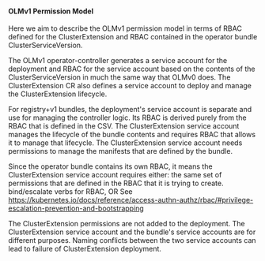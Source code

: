 #### OLMv1 Permission Model

Here we aim to describe the OLMv1 permission model in terms of RBAC defined for the ClusterExtension and RBAC contained in the operator bundle ClusterServiceVersion.

The OLMv1 operator-controller generates a service account for the deployment and RBAC for the service account based on the contents of the ClusterServiceVersion in much the same way that OLMv0 does. The ClusterExtension CR also defines a service account to deploy and manage the ClusterExtension lifecycle.

For registry+v1 bundles, the deployment's service account is separate and use for managing the controller logic. Its RBAC is derived purely from the RBAC that is defined in the CSV.
The ClusterExtension service account manages the lifecycle of the bundle contents and requires RBAC that allows it to manage that lifecycle. The ClusterExtension service account needs permissions to manage the manifests that are defined by the bundle. 

Since the operator bundle contains its own RBAC, it means the ClusterExtension service account requires either:
the same set of permissions that are defined in the RBAC that it is trying to create.
bind/escalate verbs for RBAC, OR
See https://kubernetes.io/docs/reference/access-authn-authz/rbac/#privilege-escalation-prevention-and-bootstrapping

The ClusterExtension permissions are not added to the deployment.  The ClusterExtension service account and the bundle's service accounts are for different purposes. Naming conflicts between the two service accounts can lead to failure of ClusterExtension deployment.